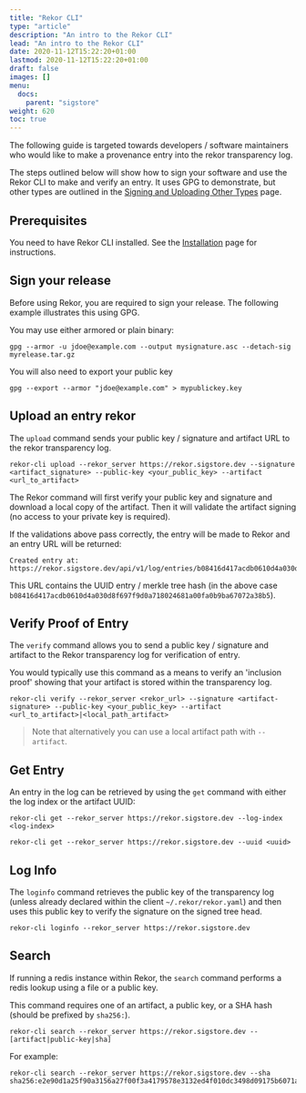 ```yaml
---
title: "Rekor CLI"
type: "article"
description: "An intro to the Rekor CLI"
lead: "An intro to the Rekor CLI"
date: 2020-11-12T15:22:20+01:00
lastmod: 2020-11-12T15:22:20+01:00
draft: false
images: []
menu:
  docs:
    parent: "sigstore"
weight: 620
toc: true
---
```


The following guide is targeted towards developers / software maintainers who would like to make a provenance entry into the rekor transparency log.

The steps outlined below will show how to sign your software and use the Rekor CLI to make and verify an entry. It uses GPG to demonstrate, but other types are outlined in the [Signing and Uploading Other Types](https://docs.sigstore.dev/rekor/sign-upload) page.

## Prerequisites

You need to have Rekor CLI installed. See the [Installation](https://docs.sigstore.dev/rekor/installation) page for instructions.

## Sign your release

Before using Rekor, you are required to sign your release. The following example illustrates this using GPG.

You may use either armored or plain binary:

```
gpg --armor -u jdoe@example.com --output mysignature.asc --detach-sig myrelease.tar.gz
```

You will also need to export your public key

```
gpg --export --armor "jdoe@example.com" > mypublickey.key
```

## Upload an entry rekor

The `upload` command sends your public key / signature and artifact URL to the rekor transparency log.

```
rekor-cli upload --rekor_server https://rekor.sigstore.dev --signature <artifact_signature> --public-key <your_public_key> --artifact <url_to_artifact>
```

The Rekor command will first verify your public key and signature and download a local copy of the artifact. Then it will validate the artifact signing (no access to your private key is required).

If the validations above pass correctly, the entry will be made to Rekor and an entry URL will be returned:

```
Created entry at: https://rekor.sigstore.dev/api/v1/log/entries/b08416d417acdb0610d4a030d8f697f9d0a718024681a00fa0b9ba67072a38b5
```

This URL contains the UUID entry / merkle tree hash (in the above case `b08416d417acdb0610d4a030d8f697f9d0a718024681a00fa0b9ba67072a38b5`).

## Verify Proof of Entry

The `verify` command allows you to send a public key / signature and artifact to the Rekor transparency log for verification of entry.

You would typically use this command as a means to verify an 'inclusion proof'
showing that your artifact is stored within the transparency log.

```
rekor-cli verify --rekor_server <rekor_url> --signature <artifact-signature> --public-key <your_public_key> --artifact <url_to_artifact>|<local_path_artifact>
```

> Note that alternatively you can use a local artifact path with `--artifact`.

## Get Entry

An entry in the log can be retrieved by using the `get` command with either the log index or the artifact UUID:

```
rekor-cli get --rekor_server https://rekor.sigstore.dev --log-index <log-index>
```

```
rekor-cli get --rekor_server https://rekor.sigstore.dev --uuid <uuid>
```

## Log Info

The `loginfo` command retrieves the public key of the transparency log (unless already declared within the client `~/.rekor/rekor.yaml`) and then uses this public key to verify the signature on the signed tree head.

```
rekor-cli loginfo --rekor_server https://rekor.sigstore.dev
```

## Search

If running a redis instance within Rekor, the `search` command performs a redis lookup using a file or a public key.

This command requires one of an artifact, a public key, or a SHA hash (should be prefixed by `sha256:`).

```
rekor-cli search --rekor_server https://rekor.sigstore.dev --[artifact|public-key|sha]
```

For example:
```
rekor-cli search --rekor_server https://rekor.sigstore.dev --sha sha256:e2e90d1a25f90a3156a27f00f3a4179578e3132ed4f010dc3498d09175b6071a
```
